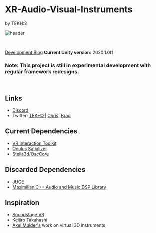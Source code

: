 # XR-Audio-Visual-Instruments
by TEKH:2

![header](https://tekh.chrisvik.com/wp-content/uploads/2020/07/ET_bio_no_evil.png)

<p>&nbsp</p>

[Development Blog](https://tekh.chrisvik.com/)
**Current Unity version:** 2020.1.0f1

### Note: This project is still in experimental development with regular framework redesigns.


<p>&nbsp</p>

## Links

- [Discord](https://discord.com/invite/J4UDwHR)
- Twitter: [TEKH:2](https://twitter.com/2_tekh)| [Chris](https://twitter.com/MaxVram)| [Brad](https://twitter.com/xy01)

## Current Dependencies

- [VR Interaction Toolkit](https://docs.unity3d.com/Packages/com.unity.xr.interaction.toolkit@latest)
- [Oculus Satializer](https://developer.oculus.com/downloads/package/oculus-spatializer-unity)
- [Stella3d/OscCore](https://github.com/stella3d/OscCore)

## Discarded Dependencies

- [JUCE](https://juce.com)
- [Maximilian C++ Audio and Music DSP Library](https://github.com/micknoise/Maximilian)

## Inspiration

- [Soundstage VR](https://github.com/googlearchive/soundstagevr)
- [Keijiro Takahashi](https://github.com/keijiro)
- [Axel Mulder's](https://scholar.google.com/citations?user=h4LiTPsAAAAJ&hl=en&oi=ao) work on virtual 3D instruments
